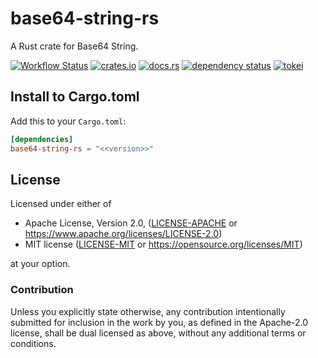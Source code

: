 # base64-string-rs

A Rust crate for Base64 String.

[![Workflow Status](https://github.com/j5ik2o/base-string-rs/workflows/Rust/badge.svg)](https://github.com/j5ik2o/base-string-rs/actions?query=workflow%3A%22Rust%22)
[![crates.io](https://img.shields.io/crates/v/base64-string-rs.svg)](https://crates.io/crates/base64-string-rs)
[![docs.rs](https://docs.rs/base64-string-rs/badge.svg)](https://docs.rs/base64-string-rs)
[![dependency status](https://deps.rs/repo/github/j5ik2o/base64-string-rs/status.svg)](https://deps.rs/repo/github/j5ik2o/base64-string-rs)
[![tokei](https://tokei.rs/b1/github/j5ik2o/base64-string-rs)](https://github.com/XAMPPRocky/tokei)

## Install to Cargo.toml

Add this to your `Cargo.toml`:

```toml
[dependencies]
base64-string-rs = "<<version>>"
```



## License

Licensed under either of

* Apache License, Version 2.0, ([LICENSE-APACHE](LICENSE-APACHE) or https://www.apache.org/licenses/LICENSE-2.0)
* MIT license ([LICENSE-MIT](LICENSE-MIT) or https://opensource.org/licenses/MIT)

at your option.

### Contribution

Unless you explicitly state otherwise, any contribution intentionally submitted for inclusion in the work by you, as defined in the Apache-2.0 license, shall be dual licensed as above, without any additional terms or conditions.
